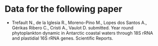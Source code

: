 # Data for the following paper

* Trefault N., de la Iglesia R., Moreno-Pino M., Lopes dos Santos A., Gérikas Ribero C., Cristi A., Vaulot D. submitted. Year round phytoplankton dynamic in Antarctic coastal waters through 18S rRNA and plastidial 16S rRNA genes. Scientific Reports.

